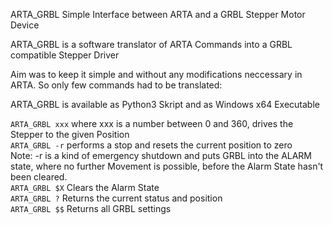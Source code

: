 ARTA_GRBL
Simple Interface between ARTA and a GRBL Stepper Motor Device

ARTA_GRBL is a software translator of ARTA Commands into a GRBL compatible Stepper Driver

Aim was to keep it simple and without any modifications neccessary in ARTA.
So only few commands had to be translated:

ARTA_GRBL is available as Python3 Skript and as Windows x64 Executable

<code>ARTA_GRBL xxx</code> where xxx is a number between 0 and 360, drives the Stepper to the given Position <br>
<code>ARTA_GRBL -r</code>  performs a stop and resets the current position to zero<br>
        Note: -r is a kind of emergency shutdown and puts GRBL into the ALARM state, where no further Movement is possible, before the Alarm State hasn't been cleared. <br>
<code>ARTA_GRBL $X</code>  Clears the Alarm State<br>
<code>ARTA_GRBL ?</code>   Returns the current status and position<br>
<code>ARTA_GRBL $$</code>  Returns all GRBL settings<br>
